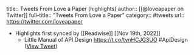title:: Tweets From Love a Paper (highlights)
author:: [[@loveapaper on Twitter]]
full-title:: "Tweets From Love a Paper"
category:: #tweets
url:: https://twitter.com/loveapaper

- Highlights first synced by [[Readwise]] [[Nov 19th, 2022]]
	- Little Manual of API Design
	  https://t.co/tynHCJG3UO
	  #ApiDesign ([View Tweet](https://twitter.com/loveapaper/status/1544872171926847488))